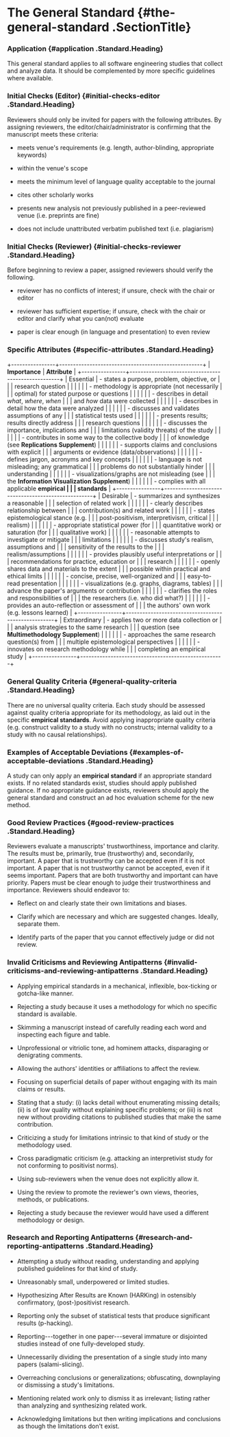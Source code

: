 # The General Standard {#the-general-standard .SectionTitle}

### Application {#application .Standard.Heading}

This general standard applies to all software engineering studies that
collect and analyze data. It should be complemented by more specific
guidelines where available.

### Initial Checks (Editor) {#initial-checks-editor .Standard.Heading}

Reviewers should only be invited for papers with the following
attributes. By assigning reviewers, the editor/chair/administrator is
confirming that the manuscript meets these criteria:

-   meets venue's requirements (e.g. length, author-blinding,
    appropriate keywords)

-   within the venue's scope

-   meets the minimum level of language quality acceptable to the
    journal

-   cites other scholarly works

-   presents new analysis not previously published in a peer-reviewed
    venue (i.e. preprints are fine)

-   does not include unattributed verbatim published text (i.e.
    plagiarism)

### Initial Checks (Reviewer) {#initial-checks-reviewer .Standard.Heading}

Before beginning to review a paper, assigned reviewers should verify the
following.

-   reviewer has no conflicts of interest; if unsure, check with the
    chair or editor

-   reviewer has sufficient expertise; if unsure, check with the chair
    or editor and clarify what you can(not) evaluate

-   paper is clear enough (in language and presentation) to even review

### Specific Attributes {#specific-attributes .Standard.Heading}

+----------------+----------------------------------------------------+
| **Importance** | **Attribute**                                      |
+----------------+----------------------------------------------------+
| Essential      | -   states a purpose, problem, objective, or       |
|                |     research question                              |
|                |                                                    |
|                | -   methodology is appropriate (not necessarily    |
|                |     optimal) for stated purpose or questions       |
|                |                                                    |
|                | -   describes in detail *what*, *where*, *when*    |
|                |     and *how* data were collected                  |
|                |                                                    |
|                | -   describes in detail how the data were analyzed |
|                |                                                    |
|                | -   discusses and validates assumptions of any     |
|                |     statistical tests used                         |
|                |                                                    |
|                | -   presents results; results directly address     |
|                |     research questions                             |
|                |                                                    |
|                | -   discusses the importance, implications and     |
|                |     limitations (validity threats) of the study    |
|                |                                                    |
|                | -   contributes in some way to the collective body |
|                |     of knowledge (see **Replications Supplement**) |
|                |                                                    |
|                | -   supports claims and conclusions with explicit  |
|                |     arguments or evidence (data/observations)      |
|                |                                                    |
|                | -   defines jargon, acronyms and key concepts      |
|                |                                                    |
|                | -   language is not misleading; any grammatical    |
|                |     problems do not substantially hinder           |
|                |     understanding                                  |
|                |                                                    |
|                | -   visualizations/graphs are not misleading (see  |
|                |     the **Information Visualization Supplement**)  |
|                |                                                    |
|                | -   complies with all applicable **empirical       |
|                |     standards**                                    |
+----------------+----------------------------------------------------+
| Desirable      | -   summarizes and synthesizes a reasonable        |
|                |     selection of related work                      |
|                |                                                    |
|                | -   clearly describes relationship between         |
|                |     contribution(s) and related work               |
|                |                                                    |
|                | -   states epistemological stance (e.g.            |
|                |     post-positivism, interpretivism, critical      |
|                |     realism)                                       |
|                |                                                    |
|                | -   appropriate statistical power (for             |
|                |     quantitative work) or saturation (for          |
|                |     qualitative work)                              |
|                |                                                    |
|                | -   reasonable attempts to investigate or mitigate |
|                |     limitations                                    |
|                |                                                    |
|                | -   discusses study's realism, assumptions and     |
|                |     sensitivity of the results to the              |
|                |     realism/assumptions                            |
|                |                                                    |
|                | -   provides plausibly useful interpretations or   |
|                |     recommendations for practice, education or     |
|                |     research                                       |
|                |                                                    |
|                | -   openly shares data and materials to the extent |
|                |     possible within practical and ethical limits   |
|                |                                                    |
|                | -   concise, precise, well-organized and           |
|                |     easy-to-read presentation                      |
|                |                                                    |
|                | -   visualizations (e.g. graphs, diagrams, tables) |
|                |     advance the paper's arguments or contribution  |
|                |                                                    |
|                | -   clarifies the roles and responsibilities of    |
|                |     the researchers (i.e. who did what?)           |
|                |                                                    |
|                | -   provides an auto-reflection or assessment of   |
|                |     the authors' own work (e.g. lessons learned)   |
+----------------+----------------------------------------------------+
| Extraordinary  | -   applies two or more data collection or         |
|                |     analysis strategies to the same research       |
|                |     question (see **Multimethodology Supplement**) |
|                |                                                    |
|                | -   approaches the same research question(s) from  |
|                |     multiple epistemological perspectives          |
|                |                                                    |
|                | -   innovates on research methodology while        |
|                |     completing an empirical study                  |
+----------------+----------------------------------------------------+

### General Quality Criteria {#general-quality-criteria .Standard.Heading}

There are no universal quality criteria. Each study should be assessed
against quality criteria appropriate for its methodology, as laid out in
the specific **empirical standards**. Avoid applying inappropriate
quality criteria (e.g. construct validity to a study with no constructs;
internal validity to a study with no causal relationships).

### Examples of Acceptable Deviations {#examples-of-acceptable-deviations .Standard.Heading}

A study can only apply an **empirical standard** if an appropriate
standard exists. If no related standards exist, studies should apply
published guidance. If no appropriate guidance exists, reviewers should
apply the general standard and construct an ad hoc evaluation scheme for
the new method.

### Good Review Practices {#good-review-practices .Standard.Heading}

Reviewers evaluate a manuscripts' trustworthiness, importance and
clarity. The results must be, primarily, true (trustworthy) and,
secondarily, important. A paper that is trustworthy can be accepted even
if it is not important. A paper that is not trustworthy cannot be
accepted, even if it seems important. Papers that are both trustworthy
and important can have priority. Papers must be clear enough to judge
their trustworthiness and importance. Reviewers should endeavor to:

-   Reflect on and clearly state their own limitations and biases.

-   Clarify which are necessary and which are suggested changes.
    Ideally, separate them.

-   Identify parts of the paper that you cannot effectively judge or did
    not review.

### Invalid Criticisms and Reviewing Antipatterns {#invalid-criticisms-and-reviewing-antipatterns .Standard.Heading}

-   Applying empirical standards in a mechanical, inflexible,
    box-ticking or gotcha-like manner.

-   Rejecting a study because it uses a methodology for which no
    specific standard is available.

-   Skimming a manuscript instead of carefully reading each word and
    inspecting each figure and table.

-   Unprofessional or vitriolic tone, ad hominem attacks, disparaging or
    denigrating comments.

-   Allowing the authors' identities or affiliations to affect the
    review.

-   Focusing on superficial details of paper without engaging with its
    main claims or results.

-   Stating that a study: (i) lacks detail without enumerating missing
    details; (ii) is of low quality without explaining specific
    problems; or (iii) is not new without providing citations to
    published studies that make the same contribution.

-   Criticizing a study for limitations intrinsic to that kind of study
    or the methodology used.

-   Cross paradigmatic criticism (e.g. attacking an interpretivist study
    for not conforming to positivist norms).

-   Using sub-reviewers when the venue does not explicitly allow it.

-   Using the review to promote the reviewer\'s own views, theories,
    methods, or publications.

-   Rejecting a study because the reviewer would have used a different
    methodology or design.

### Research and Reporting Antipatterns {#research-and-reporting-antipatterns .Standard.Heading}

-   Attempting a study without reading, understanding and applying
    published guidelines for that kind of study.

-   Unreasonably small, underpowered or limited studies.

-   Hypothesizing After Results are Known (HARKing) in ostensibly
    confirmatory, (post-)positivist research.

-   Reporting only the subset of statistical tests that produce
    significant results (p-hacking).

-   Reporting---together in one paper---several immature or disjointed
    studies instead of one fully-developed study.

-   Unnecessarily dividing the presentation of a single study into many
    papers (salami-slicing).

-   Overreaching conclusions or generalizations; obfuscating,
    downplaying or dismissing a study's limitations.

-   Mentioning related work only to dismiss it as irrelevant; listing
    rather than analyzing and synthesizing related work.

-   Acknowledging limitations but then writing implications and
    conclusions as though the limitations don't exist.